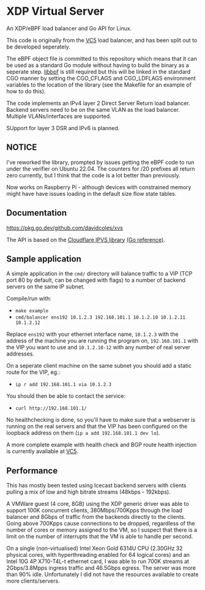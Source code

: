 # XDP Virtual Server

An XDP/eBPF load balancer and Go API for Linux.

This code is originally from the
[VC5](https://github.com/davidcoles/vc5) load balancer, and has been
split out to be developed seperately.

The eBPF object file is committed to this repository which means that
it can be used as a standard Go module without having to build the
binary as a seperate step. [libbpf](https://github.com/libbpf/libbpf)
is still required but this will be linked in the standard CGO manner
by setting the CGO_CFLAGS and CGO_LDFLAGS environment variables to the
location of the library (see the Makefile for an example of how to do
this).

The code implements an IPv4 layer 2 Direct Server Return load
balancer. Backend servers need to be on the same VLAN as the load
balancer. Multiple VLANs/interfaces are supported.

SUpport for layer 3 DSR and IPv6 is planned.

## NOTICE

I've reworked the library, prompted by issues getting the eBPF code to
run under the verifier on Ubuntu 22.04. The counters for /20 prefixes
all return zero currently, but I think that the code is a lot better
than previously.

Now works on Raspberry Pi - although devices with constrained memory
might have have issues loading in the default size flow state tables.

## Documentation

https://pkg.go.dev/github.com/davidcoles/xvs

The API is based on the [Cloudflare IPVS library](https://github.com/cloudflare/ipvs) [(Go reference)](https://pkg.go.dev/github.com/cloudflare/ipvs).

## Sample application

A simple application in the `cmd/` directory will balance traffic
to a VIP (TCP port 80 by default, can be changed with flags) to a
number of backend servers on the same IP subnet.

Compile/run with:
 
* `make example`
* `cmd/balancer ens192 10.1.2.3 192.168.101.1 10.1.2.10 10.1.2.11 10.1.2.12`

Replace `ens192` with your ethernet interface name, `10.1.2.3` with
the address of the machine you are running the program on,
`192.168.101.1` with the VIP you want to use and `10.1.2.10-12` with
any number of real server addresses.

On a seperate client machine on the same subnet you should add a static route for the VIP, eg.:

* `ip r add 192.168.101.1 via 10.1.2.3`

You should then be able to contact the service:

* `curl http://192.168.101.1/`

No healthchecking is done, so you'll have to make sure that a
webserver is running on the real servers and that the VIP has been
configured on the loopback address on them (`ip a add 192.168.101.1 dev lo`).


A more complete example with health check and BGP route health
injection is currently available at
[VC5](https://github.com/davidcoles/vc5).


## Performance

This has mostly been tested using Icecast backend servers with clients
pulling a mix of low and high bitrate streams (48kbps - 192kbps).

A VMWare guest (4 core, 8GB) using the XDP generic driver was able to
support 100K concurrent clients, 380Mbps/700Kpps through the load
balancer and 8Gbps of traffic from the backends directly to the
clients. Going above 700Kpps cause connections to be dropped,
regardless of the number of cores or memory assigned to the VM, so I
suspect that there is a limit on the number of interrupts that the VM
is able to handle per second.

On a single (non-virtualised) Intel Xeon Gold 6314U CPU (2.30GHz 32
physical cores, with hyperthreading enabled for 64 logical cores) and
an Intel 10G 4P X710-T4L-t ethernet card, I was able to run 700K
streams at 2Gbps/3.8Mpps ingress traffic and 46.5Gbps egress. The
server was more than 90% idle. Unfortunately I did not have the
resources available to create more clients/servers.
